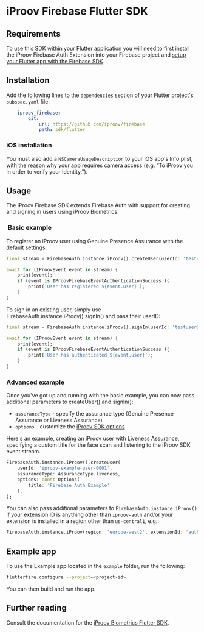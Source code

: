 # iProov Firebase Flutter SDK

## Requirements

To use this SDK within your Flutter application you will need to first install the iProov Firebase Auth Extension into your Firebase project and [setup your Flutter app with the Firebase SDK](https://firebase.google.com/docs/flutter/setup).

## Installation

Add the following lines to the `dependencies` section of your Flutter project's `pubspec.yaml` file:

```yaml
    iproov_firebase:   
        git:
            url: https://github.com/iproov/firebase
            path: sdk/flutter
```

### iOS installation

You must also add a `NSCameraUsageDescription` to your iOS app's Info.plist, with the reason why your app requires camera access (e.g. “To iProov you in order to verify your identity.”).

## Usage

The iProov Firebase SDK extends Firebase Auth with support for creating and signing in users using iProov Biometrics.

###  Basic example

To register an iProov user using Genuine Presence Assurance with the default settings:

```dart
final stream = FirebaseAuth.instance.iProov().createUser(userId: 'testuser@example.com');

await for (IProovEvent event in stream) {
    print(event); 
    if (event is IProovFirebaseEventAuthenticationSuccess ){
        print('User has registered ${event.user}');
    }
}
```

To sign in an existing user, simply use FirebaseAuth.instance.iProov().signIn() and pass their userID:

```dart
final stream = FirebaseAuth.instance.iProov().signIn(userId: 'testuser@example.com');

await for (IProovEvent event in stream) {
    print(event); 
    if (event is IProovFirebaseEventAuthenticationSuccess ){
        print('User has authenticated ${event.user}');
    }
}
```

### Advanced example

Once you've got up and running with the basic example, you can now pass additional parameters to createUser() and signIn():

- `assuranceType` - specify the assurance type (Genuine Presence Assurance or Liveness Assurance)
- `options` - customize the [iProov SDK options](https://github.com/iproov/flutter?tab=readme-ov-file#options)

Here's an example, creating an iProov user with Liveness Assurance, specifying a custom title for the face scan and listening to the iProov SDK event stream.

```dart
FirebaseAuth.instance.iProov().createUser(
    userId: 'iproov-example-user-0001',
    assuranceType: AssuranceType.liveness,
    options: const Options(
        title: 'Firebase Auth Example'
    ),
);
```
You can also pass additional parameters to `FirebaseAuth.instance.iProov()` if your extension ID is anything other than `iproov-auth` and/or your extension is installed in a region other than `us-central1`, e.g.:

```dart
FirebaseAuth.instance.iProov(region: 'europe-west2', extensionId: 'auth-iproov-3bau').signIn(userId: 'testuser@example.com');
```

## Example app

To use the Example app located in the `example` folder, run the following:

```sh
flutterfire configure --project=<project-id>
```

You can then build and run the app.

## Further reading

Consult the documentation for the [iProov Biometrics Flutter SDK](https://github.com/iProov/flutter).
